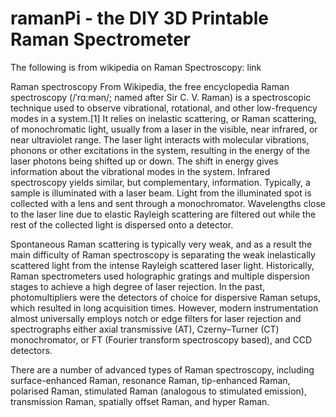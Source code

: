 ramanPi - the DIY 3D Printable Raman Spectrometer
=================

The following is from wikipedia on Raman Spectroscopy: link

Raman spectroscopy
From Wikipedia, the free encyclopedia
Raman spectroscopy (/ˈrɑːmən/; named after Sir C. V. Raman) is a spectroscopic technique used to observe vibrational, rotational, and other low-frequency modes in a system.[1] It relies on inelastic scattering, or Raman scattering, of monochromatic light, usually from a laser in the visible, near infrared, or near ultraviolet range. The laser light interacts with molecular vibrations, phonons or other excitations in the system, resulting in the energy of the laser photons being shifted up or down. The shift in energy gives information about the vibrational modes in the system. Infrared spectroscopy yields similar, but complementary, information.
Typically, a sample is illuminated with a laser beam. Light from the illuminated spot is collected with a lens and sent through a monochromator. Wavelengths close to the laser line due to elastic Rayleigh scattering are filtered out while the rest of the collected light is dispersed onto a detector.

Spontaneous Raman scattering is typically very weak, and as a result the main difficulty of Raman spectroscopy is separating the weak inelastically scattered light from the intense Rayleigh scattered laser light. Historically, Raman spectrometers used holographic gratings and multiple dispersion stages to achieve a high degree of laser rejection. In the past, photomultipliers were the detectors of choice for dispersive Raman setups, which resulted in long acquisition times. However, modern instrumentation almost universally employs notch or edge filters for laser rejection and spectrographs either axial transmissive (AT), Czerny–Turner (CT) monochromator, or FT (Fourier transform spectroscopy based), and CCD detectors.

There are a number of advanced types of Raman spectroscopy, including surface-enhanced Raman, resonance Raman, tip-enhanced Raman, polarised Raman, stimulated Raman (analogous to stimulated emission), transmission Raman, spatially offset Raman, and hyper Raman.
